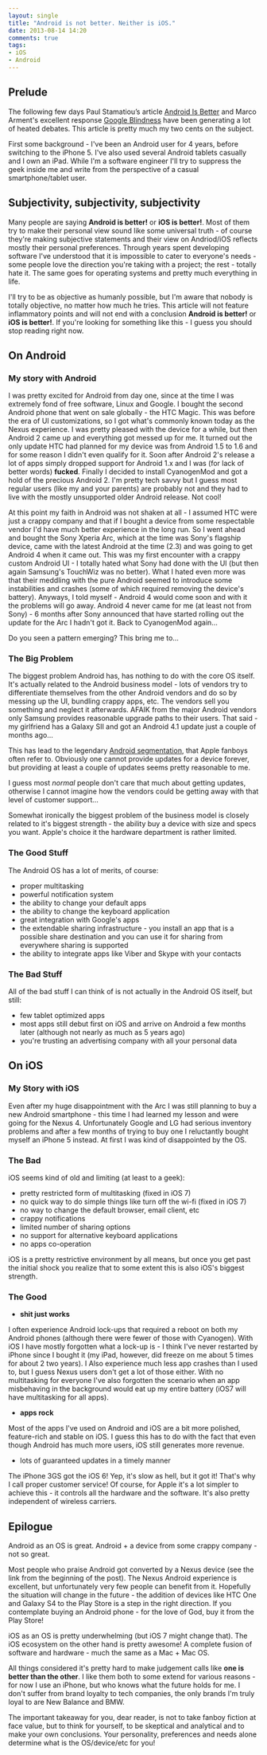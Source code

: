 ```yaml
---
layout: single
title: "Android is not better. Neither is iOS."
date: 2013-08-14 14:20
comments: true
tags:
- iOS
- Android
---
```


## Prelude

The following few days Paul Stamatiou’s article
[Android Is Better](http://paulstamatiou.com/android-is-better) and
Marco Arment's excellent response
[Google Blindness](http://www.marco.org/2013/08/13/google-blindness)
have been generating a lot of heated debates. This article is pretty
much my two cents on the subject.

First some background - I've been an Android user for 4 years, before
switching to the iPhone 5. I've also used several Android tablets
casually and I own an iPad. While I'm a software engineer I'll try to
suppress the geek inside me and write from the perspective of a casual
smartphone/tablet user.

## Subjectivity, subjectivity, subjectivity

Many people are saying **Android is better!** or **iOS is
better!**. Most of them try to make their personal view sound like
some universal truth - of course they're making subjective statements
and their view on Andriod/iOS reflects mostly their personal
preferences. Through years spent developing software I've understood
that it is impossible to cater to everyone's needs - some people love
the direction you're taking with a project; the rest - totally hate
it. The same goes for operating systems and pretty much everything in
life.

I'll try to be as objective as humanly possible, but I'm aware that
nobody is totally objective, no matter how much he tries. This article
will not feature inflammatory points and will not end with a
conclusion **Android is better!** or **iOS is better!**. If you're
looking for something like this - I guess you should stop reading
right now.

## On Android

### My story with Android

I was pretty excited for Android from day one, since at the time I was
extremely fond of free software, Linux and Google. I bought the second
Android phone that went on sale globally - the HTC Magic. This was
before the era of UI customizations, so I got what's commonly known
today as the Nexus experience. I was pretty pleased with the device
for a while, but then Android 2 came up and everything got messed up
for me. It turned out the only update HTC had planned for my device
was from Android 1.5 to 1.6 and for some reason I didn't even qualify for
it. Soon after Android 2's release a lot of apps simply dropped
support for Android 1.x and I was (for lack of better words)
**fucked**. Finally I decided to install CyanogenMod and got a hold of
the precious Android 2. I'm pretty tech savvy but I guess most
regular users (like my and your parents) are probably not and they had
to live with the mostly unsupported older Android release. Not cool!

At this point my faith in Android was not shaken at all - I assumed
HTC were just a crappy company and that if I bought a device from some
respectable vendor I'd have much better experience in the long run. So
I went ahead and bought the Sony Xperia Arc, which at the time was
Sony's flagship device, came with the latest Android at the time (2.3)
and was going to get Android 4 when it came out. This was my first
encounter with a crappy custom Android UI - I totally hated what Sony
had done with the UI (but then again Samsung's TouchWiz was no
better). What I hated even more was that their meddling with the pure
Android seemed to introduce some instabilities and crashes (some of
which required removing the device's battery). Anyways, I told
myself - Android 4 would come soon and with it the problems will go
away. Android 4 never came for me (at least not from Sony) - 6 months
after Sony announced that have started rolling out the update for the
Arc I hadn't got it. Back to CyanogenMod again...

Do you seen a pattern emerging? This bring me to...

### The Big Problem

The biggest problem Android has, has nothing to do with the core OS
itself. It's actually related to the Android business model - lots of
vendors try to differentiate themselves from the other Android vendors
and do so by messing up the UI, bundling crappy apps, etc. The vendors
sell you something and neglect it afterwards. AFAIK from the major
Android vendors only Samsung provides reasonable upgrade paths to their
users. That said - my girlfriend has a Galaxy SII and got an Android 4.1
update just a couple of months ago...

This has lead to the legendary
[Android segmentation](http://visual.ly/android-fragmentation-visualized?view=true),
that Apple fanboys often refer to. Obviously one cannot provide
updates for a device forever, but providing at least a couple of
updates seems pretty reasonable to me.

I guess most *normal* people don't care that much about getting
updates, otherwise I cannot imagine how the vendors could be getting
away with that level of customer support...

Somewhat ironically the biggest problem of the business model is
closely related to it's biggest strength - the ability buy a device
with size and specs you want. Apple's choice it the hardware
department is rather limited.

### The Good Stuff

The Android OS has a lot of merits, of course:

* proper multitasking
* powerful notification system
* the ability to change your default apps
* the ability to change the keyboard application
* great integration with Google's apps
* the extendable sharing infrastructure - you install an app that is a possible share destination and you can use it for sharing from everywhere sharing is supported
* the ability to integrate apps like Viber and Skype with your contacts

### The Bad Stuff

All of the bad stuff I can think of is not actually in the Android OS itself, but still:

* few tablet optimized apps
* most apps still debut first on iOS and arrive on Android a few months later (although not nearly as much as 5 years ago)
* you're trusting an advertising company with all your personal data

## On iOS

### My Story with iOS

Even after my huge disappointment with the Arc I was still planning to
buy a new Android smartphone - this time I had learned my lesson and
were going for the Nexus 4. Unfortunately Google and LG had serious
inventory problems and after a few months of trying to buy one I
reluctantly bought myself an iPhone 5 instead. At first I was kind of disappointed by the OS.

### The Bad

iOS seems kind of old and limiting (at least to a geek):

* pretty restricted form of multitasking (fixed in iOS 7)
* no quick way to do simple things like turn off the wi-fi (fixed in iOS 7)
* no way to change the default browser, email client, etc
* crappy notifications
* limited number of sharing options
* no support for alternative keyboard applications
* no apps co-operation

iOS is a pretty restrictive environment by all means, but once you get
past the initial shock you realize that to some extent this is also
iOS's biggest strength.

### The Good

* **shit just works**

I often experience Android lock-ups that required a reboot on both my
Android phones (although there were fewer of those with
Cyanogen). With iOS I have mostly forgotten what a lock-up is - I
think I've never restarted by iPhone since I bought it (my iPad,
however, did freeze on me about 5 times for about 2 two years). I Also
experience much less app crashes than I used to, but I guess Nexus
users don't get a lot of those either. With no multitasking for
everyone I've also forgotten the scenario when an app misbehaving in
the background would eat up my entire battery (iOS7 will have
multitasking for all apps).

* **apps rock**

Most of the apps I've used on Android and iOS are a bit more polished,
feature-rich and stable on iOS. I guess this has to do with the fact
that even though Android has much more users, iOS still generates more
revenue.

* lots of guaranteed updates in a timely manner

The iPhone 3GS got the iOS 6! Yep, it's slow as hell, but it got it!
That's why I call proper customer service! Of course, for Apple it's a
lot simpler to achieve this - it controls all the hardware and the
software. It's also pretty independent of wireless carriers.

## Epilogue

Android as an OS is great. Android + a device from some crappy
company - not so great.

Most people who praise Android got converted by a Nexus device (see
the link from the beginning of the post). The Nexus Android experience is
excellent, but unfortunately very few people can benefit from
it. Hopefully the situation will change in the future - the addition
of devices like HTC One and Galaxy S4 to the Play Store is a step in
the right direction. If you contemplate buying an Android phone - for
the love of God, buy it from the Play Store!

iOS as an OS is pretty underwhelming (but iOS 7 might change
that). The iOS ecosystem on the other hand is pretty awesome! A
complete fusion of software and hardware - much the same as a Mac +
Mac OS.

All things considered it's pretty hard to make judgement calls like
**one is better than the other**. I like them both to some extend for
various reasons - for now I use an iPhone, but who knows what the
future holds for me. I don't suffer from brand loyalty to tech
companies, the only brands I'm truly loyal to are New Balance and BMW.

The important takeaway for you, dear reader, is not to take fanboy
fiction at face value, but to think for yourself, to be skeptical and
analytical and to make your own conclusions. Your personality,
preferences and needs alone determine what is the OS/device/etc for
you!
